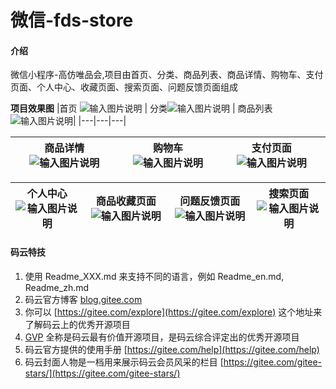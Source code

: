 # 微信-fds-store

#### 介绍
微信小程序-高仿唯品会,项目由首页、分类、商品列表、商品详情、购物车、支付页面、个人中心、收藏页面、搜索页面、问题反馈页面组成

 **项目效果图** 
|首页 ![输入图片说明](https://images.gitee.com/uploads/images/2020/0728/161937_faa09008_7602838.jpeg "Screenshot_2020_0728_153909.jpg")  | 分类![输入图片说明](https://images.gitee.com/uploads/images/2020/0728/162004_4ce4ab1f_7602838.jpeg "Screenshot_2020_0728_153924.jpg")  | 商品列表  ![输入图片说明](https://images.gitee.com/uploads/images/2020/0728/162033_fb07e6f1_7602838.jpeg "Screenshot_2020_0728_153944.jpg")|
|---|---|---|

| 商品详情 ![输入图片说明](https://images.gitee.com/uploads/images/2020/0728/162932_35232384_7602838.jpeg "Screenshot_2020_0728_153955.jpg") |购物车 ![输入图片说明](https://images.gitee.com/uploads/images/2020/0728/162953_418c87ed_7602838.jpeg "Screenshot_2020_0728_154015.jpg")  | 支付页面  ![输入图片说明](https://images.gitee.com/uploads/images/2020/0728/163018_523ca792_7602838.jpeg "Screenshot_2020_0728_154024.jpg")|
|---|---|---|

|个人中心 ![输入图片说明](https://images.gitee.com/uploads/images/2020/0728/163121_080ad878_7602838.jpeg "Screenshot_2020_0728_154101.jpg")  |商品收藏页面 ![输入图片说明](https://images.gitee.com/uploads/images/2020/0728/163146_ae904321_7602838.jpeg "Screenshot_2020_0728_154049.jpg")  | 问题反馈页面 ![输入图片说明](https://images.gitee.com/uploads/images/2020/0728/163208_4f23a868_7602838.jpeg "Screenshot_2020_0728_154143.jpg") | 搜索页面  ![输入图片说明](https://images.gitee.com/uploads/images/2020/0728/163228_1bdcaf7e_7602838.jpeg "Screenshot_2020_0728_154206.jpg")|
|---|---|---|---|


#### 码云特技

1.  使用 Readme\_XXX.md 来支持不同的语言，例如 Readme\_en.md, Readme\_zh.md
2.  码云官方博客 [blog.gitee.com](https://blog.gitee.com)
3.  你可以 [https://gitee.com/explore](https://gitee.com/explore) 这个地址来了解码云上的优秀开源项目
4.  [GVP](https://gitee.com/gvp) 全称是码云最有价值开源项目，是码云综合评定出的优秀开源项目
5.  码云官方提供的使用手册 [https://gitee.com/help](https://gitee.com/help)
6.  码云封面人物是一档用来展示码云会员风采的栏目 [https://gitee.com/gitee-stars/](https://gitee.com/gitee-stars/)
